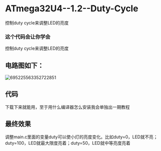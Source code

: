# ATmega32U4--1.2--Duty-Cycle
控制duty cycle来调整LED的亮度
###  这个代码会让你学会  
控制duty cycle来调整LED的亮度
##  电路图如下：  
![695225563352722851](https://github.com/wenxiwei00/ATmega32U4--1.2--Duty-Cycle/assets/114196821/97417075-9217-4cca-97e3-49fe3df2ea85)
## 代码  
下载下来就能用，至于用什么编译器怎么安装我会单独出一期教程
## 最终效果
调整main.c里面的变量duty可以使小灯的亮度变化。比如duty=0，LED就不亮；duty=100，LED就最大限度亮着；duty=50，LED就中等亮度亮着
